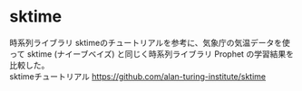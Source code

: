 # sktime
時系列ライブラリ sktimeのチュートリアルを参考に、気象庁の気温データを使って sktime (ナイーブベイズ) と同じく時系列ライブラリ Prophet の学習結果を比較した。  
sktimeチュートリアル https://github.com/alan-turing-institute/sktime
